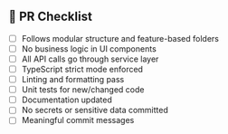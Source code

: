 ## 🚦 PR Checklist

- [ ] Follows modular structure and feature-based folders
- [ ] No business logic in UI components
- [ ] All API calls go through service layer
- [ ] TypeScript strict mode enforced
- [ ] Linting and formatting pass
- [ ] Unit tests for new/changed code
- [ ] Documentation updated
- [ ] No secrets or sensitive data committed
- [ ] Meaningful commit messages
